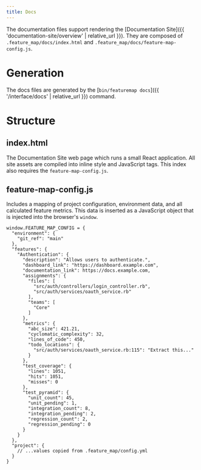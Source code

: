 ```yaml
---
title: Docs
---
```


The documentation files support rendering the [Documentation Site]({{ 'documentation-site/overview' | relative_url }}).  They are composed of `.feature_map/docs/index.html` and `.feature_map/docs/feature-map-config.js`.

# Generation

The docs files are generated by the [`bin/featuremap docs`]({{ '/interface/docs' | relative_url }}) command.

# Structure

## index.html
The Documentation Site web page which runs a small React application.  All site assets are compiled into inline style and JavaScript tags.  This index also requires the `feature-map-config.js`.

## feature-map-config.js
Includes a mapping of project configuration, environment data, and all calculated feature metrics.  This data is inserted as a JavaScript object that is injected into the browser's `window`.

```
window.FEATURE_MAP_CONFIG = {
  "environment": {
    "git_ref": "main"
  },
  "features": {
    "Authentication": {
      "description": "Allows users to authenticate.",
      "dashboard_link": "https://dashboard.example.com",
      "documentation_link": https://docs.example.com,
      "assignments": {
        "files": [
          "src/auth/controllers/login_controller.rb",
          "src/auth/services/oauth_service.rb"
        ],
        "teams": [
          "Core"
        ]
      },
      "metrics": {
        "abc_size": 421.21,
        "cyclomatic_complexity": 32,
        "lines_of_code": 450,
        "todo_locations": {
          "src/auth/services/oauth_service.rb:115": "Extract this..."
        }
      },
      "test_coverage": {
        "lines": 1051,
        "hits": 1051,
        "misses": 0
      },
      "test_pyramid": {
        "unit_count": 45,
        "unit_pending": 1,
        "integration_count": 8,
        "integration_pending": 2,
        "regression_count": 2,
        "regression_pending": 0
      }
    }
  },
  "project": {
    // ...values copied from .feature_map/config.yml
  }
}

```
